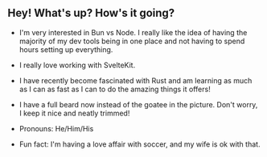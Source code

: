 ## Hey! What's up? How's it going?

- I'm very interested in Bun vs Node. I really like the idea of having the majority of my dev tools being in one place and not having to spend hours setting up everything.

- I really love working with SvelteKit.

- I have recently become fascinated with Rust and am learning as much as I can as fast as I can to do the amazing things it offers!

- I have a full beard now instead of the goatee in the picture. Don't worry, I keep it nice and neatly trimmed!

- Pronouns: He/Him/His

- Fun fact: I'm having a love affair with soccer, and my wife is ok with that.

<!--
I wonder if you are reading my source code and can see this comment...
-->
